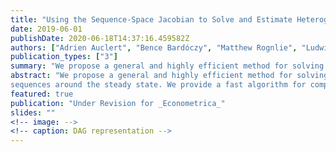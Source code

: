 ```yaml
---
title: "Using the Sequence-Space Jacobian to Solve and Estimate Heterogeneous-Agent Models"
date: 2019-06-01
publishDate: 2020-06-18T14:37:16.459582Z
authors: ["Adrien Auclert", "Bence Bardóczy", "Matthew Rognlie", "Ludwig Straub"]
publication_types: ["3"]
summary: "We propose a general and highly efficient method for solving and estimating general equilibrium heterogeneous-agent models with aggregate shocks in discrete time."
abstract: "We propose a general and highly efficient method for solving and estimating general equilibrium heterogeneous-agent models with aggregate shocks in discrete time. Our approach relies on the rapid computation and composition of sequence-space Jacobians---the derivatives of perfect-foresight equilibrium mappings between aggregate
sequences around the steady state. We provide a fast algorithm for computing Jacobians for heterogeneous agents, a technique to substantially reduce dimensionality, a rapid procedure for likelihood-based estimation, a determinacy condition for the sequence space, and a method to solve nonlinear perfect-foresight transitions. We apply our methods to three canonical heterogeneous-agent models: a neoclassical model, a New Keynesian model with one asset, and a New Keynesian model with two assets."
featured: true
publication: "Under Revision for _Econometrica_"
slides: ""
<!-- image: -->
<!-- caption: DAG representation -->
---
```


